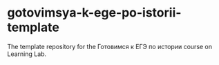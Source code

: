 # gotovimsya-k-ege-po-istorii-template
The template repository for the Готовимся к ЕГЭ по истории course on Learning Lab.
